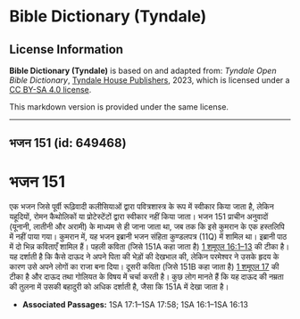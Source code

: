 # Bible Dictionary (Tyndale)

## License Information

**Bible Dictionary (Tyndale)** is based on and adapted from: _Tyndale Open Bible Dictionary_, [Tyndale House Publishers](https://tyndaleopenresources.com/), 2023, which is licensed under a [CC BY-SA 4.0 license](https://creativecommons.org/licenses/by-sa/4.0/legalcode.en).

This markdown version is provided under the same license.



--------------------------------

## भजन 151 (id: 649468)

भजन 151
=======

एक भजन जिसे पूर्वी रूढ़िवादी कलीसियाओं द्वारा पवित्रशास्त्र के रूप में स्वीकार किया जाता है, लेकिन यहूदियों, रोमन कैथोलिकों या प्रोटेस्टेंटों द्वारा स्वीकार नहीं किया जाता। भजन 151 प्राचीन अनुवादों (यूनानी, लातीनी और अरामी) के माध्यम से ही जाना जाता था, जब तक कि इसे कुमरान के एक हस्तलिपि में नहीं पाया गया। कुमरान में, यह भजन इब्रानी भजन संहिता कुण्डलपत्र (11Q) में शामिल था। इब्रानी पाठ में दो भिन्न कविताएँ शामिल हैं। पहली कविता (जिसे 151A कहा जाता है) [1 शमूएल 16:1–13](https://ref.ly/1Sam16:1-1Sam16:13) की टीका है। यह दर्शाती है कि कैसे दाऊद ने अपने पिता की भेड़ों की देखभाल की, लेकिन परमेश्वर ने उसके हृदय के कारण उसे अपने लोगों का राजा बना दिया। दूसरी कविता (जिसे 151B कहा जाता है) [1 शमूएल 17](https://ref.ly/1Sam17:1-1Sam17:58) की टीका है और दाऊद तथा गोलियत के विषय में चर्चा करती है। कुछ लोग मानते हैं कि यह दाऊद की नम्रता की तुलना में उसकी बहादुरी को अधिक दर्शाती है, जैसा कि 151A में देखा जाता है।

* **Associated Passages:** 1SA 17:1–1SA 17:58; 1SA 16:1–1SA 16:13

